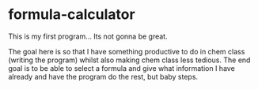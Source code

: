 # formula-calculator

This is my first program... Its not gonna be great.  

The goal here is so that I have something productive to do in chem class (writing the program) whilst also making chem class less tedious.  The end goal is to be able to select a formula and give what information I have already and have the program do the rest, but baby steps.
